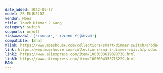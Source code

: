 ```yaml
---
date_added: 2022-05-27
model: ZS-EU(US)D2
vendor: Moes
title: Touch Dimmer 2 Gang
category: switch
supports: on/off
zigbeemodel: ['TS0601','_TZE200_fjjbhx9d']
compatible: [zha]
mlink: https://www.moeshouse.com/collections/smart-dimmer-switch/products/new-zigbee-2-gang-smart-light-dimmer-switch-independent-control-smart-life-tuya-app-relay-status-backlight-switch-off-rf-remote-control-works-with-alexa-google-voice-assistants?variant=39795547013201
link: https://www.moeshouse.com/collections/smart-dimmer-switch/products/new-zigbee-2-gang-eu-smart-light-dimmer-switch-independent-control-smart-life-tuya-app-relay-status-backlight-switch-off-rf-remote-control-works-with-alexa-google-voice-assistants
link2: https://www.aliexpress.com/item/1005003619398730.html
link3: https://www.aliexpress.com/item/1005004355713229.html
EAN: 
---
```

